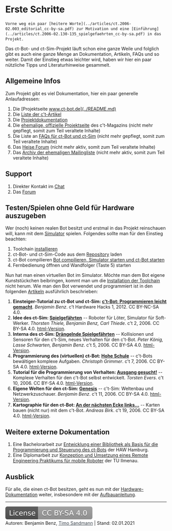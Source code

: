 # Erste Schritte

```tip
Vorne weg ein paar [heitere Worte](../articles/ct.2006-02.003_editorial_cc-by-sa.pdf) zur Motivation und eine [Einführung](../articles/ct.2006-02.130-135_spielgefaehrten_cc-by-sa.pdf) in das Projekt.
```

Das ct-Bot- und ct-Sim-Projekt läuft schon eine ganze Weile und folglich gibt es auch eine ganze Menge an Dokumentation, Artikeln, FAQs und so weiter. Damit der Einstieg etwas leichter wird, haben wir hier ein paar nützliche Tipps und Literaturhinweise gesammelt.

## Allgemeine Infos

Zum Projekt gibt es viel Dokumentation, hier ein paar generelle Anlaufadressen:

1. Die [Projektseite www.ct-bot.de](../README.md)
1. Die [Liste der c't-Artikel](2_ct-articles.md)
1. Die <a href="https://github.com/Nightwalker-87/ct-bot-doku/blob/master/doc/wiki_main.md" target="_blank">Projektdokumentation</a>
1. Die <a href="https://www.heise.de/ct/artikel/c-t-Bot-und-c-t-Sim-284119.html" target="_blank">ehemalige, offizielle Projektseite</a> des c't-Magazins (nicht mehr gepflegt, somit zum Teil veraltete Inhalte)
1. Die Liste an <a href="https://www.heise.de/ct/artikel/FAQ-fuer-c-t-Bot-und-c-t-SIM-291940.html" target="_blank">FAQs für ct-Bot und ct-Sim</a> (nicht mehr gepflegt, somit zum Teil veraltete Inhalte)
1. Das <a href="https://www.heise.de/forum/c-t/Kommentare-zu-c-t-Artikeln/c-t-Bot-und-c-t-Sim/forum-23074/" target="_blank">Heise Forum</a> (nicht mehr aktiv, somit zum Teil veraltete Inhalte)
1. Das <a href="https://www.heise.de/ct/newsletter/archiv/ct-bot-entwickler/" target="_blank">Archiv der ehemaligen Mailingliste</a> (nicht mehr aktiv, somit zum Teil veraltete Inhalte)

## Support

1. Direkter Kontakt im [Chat](../README.md#community-und-support)
1. Das <a href="https://www.ctbot.de" target="_blank">Forum</a>

## Testen/Spielen ohne Geld für Hardware auszugeben

Wer (noch) keinen realen Bot besitzt und erstmal in das Projekt reinschauen will, kann mit dem <a href="https://www.heise.de/ct/artikel/c-t-Bot-und-c-t-Sim-284119.html?seite=3" target="_blank">Simulator</a> spielen. Folgendes sollte man für den Einstieg beachten:

1. Toolchain [installieren](../installation/1_installation-allgemein.md)
1. ct-Bot- und ct-Sim-Code aus dem [Repository](../repository/1_git-eclipse.md) laden
1. ct-Bot compilieren [Bot compilieren, Simulator starten und ct-Bot starten](../installation/1_installation-allgemein.md#ct-sim-und-virtuelle-bots-aus-eclipse-starten)
1. Fernbedienung öffnen und Wandfolger (Taste 5) starten

Nun hat man einen virtuellen Bot im Simulator. Möchte man dem Bot eigene Kunststückchen beibringen, kommt man um die [Installation der Toolchain](../installation/1_installation-allgemein.md) nicht herum. Wie man den Bot verwendet und programmiert ist in den folgenden [Artikeln](2_ct-articles.md) ausführlich beschrieben:

1. **Einsteiger-Tutorial zu ct-Bot und ct-Sim: <a href="../articles/make.2012-01.100_ct-bot-programmieren-leicht-gemacht_cc-by-nc-sa.pdf" target="_blank">c’t-Bot: Programmieren leicht gemacht</a>**. *Benjamin Benz*. c’t Hardware Hacks 1, 2012. CC BY-NC-SA 4.0.
1. **Idee des ct-Sim: <a href="../articles/ct.2006-02.130-135_spielgefaehrten_cc-by-sa.pdf" target="_blank">Spielgefährten</a>** -- Roboter für Löter, Simulator für Soft-Werker. *Thorsten Thiele, Benjamin Benz, Carl Thiede*. c't 2, 2006. CC BY-SA 4.0. <a href="https://heise.de/-290274" target="_blank">html-Version</a>.
1. **Interna des ct-Sim: <a href="../articles/ct.2006-05.224-230_draengelnde-spielgefaehrten_cc-by-sa.pdf" target="_blank">Drängelnde Spielgefährten</a>** -- Kollisionen und Sensoren für den c't-Sim, neues Verhalten für den c't-Bot. *Peter König, Lasse Schwarten, Benjamin Benz*. c't 5, 2006. CC BY-SA 4.0. <a href="https://heise.de/-290334" target="_blank">html-Version</a>.
1. **Programmierung des (virtuellen) ct-Bot: <a href="../articles/ct.2006-07.218-222_hohe-schule_cc-by-sa.pdf" target="_blank">Hohe Schule</a>** -- c't-Bots bewältigen komplexe Aufgaben. *Christoph Grimmer*. c't 7, 2006. CC BY-SA 4.0. <a href="https://heise.de/-290392" target="_blank">html-Version</a>.
1. **Tutorial für die Programmierung von Verhalten: <a href="../articles/ct.2006-10.236-239_ausgang-gesucht_cc-by-sa.pdf" target="_blank">Ausgang gesucht!</a>** -- Komplexe Verhalten für den c't-Bot selbst entwickelt. *Torsten Evers*. c't 10, 2006. CC BY-SA 4.0. <a href="https://heise.de/-290460" target="_blank">html-Version</a>.
1. **Eigene Welten für den ct-Sim: <a href="../articles/ct.2006-11.214-217_genesis_cc-by-sa.pdf" target="_blank">Genesis</a>** -- c't-Sim: Weltenbau und Netzwerkzuschauer. *Benjamin Benz*. c't 11, 2006. CC BY-SA 4.0. <a href="https://heise.de/-290480" target="_blank">html-Version</a>.
1. **Kartographie für den ct-Bot: <a href="../articles/ct.2006-19.198-205_an-der-naechsten-ecke-links_cc-by-sa.pdf" target="_blank">An der nächsten Ecke links...</a>** -- Karten bauen (nicht nur) mit dem c't-Bot. *Andreas Birk*. c't 19, 2006. CC BY-SA 4.0. <a href="https://heise.de/-290662" target="_blank">html-Version</a>.

## Weitere externe Dokumentation

1. Eine Bachelorarbeit zur <a href="http://users.informatik.haw-hamburg.de/~kvl/teske/bachelor_teske.pdf" target="_blank">Entwicklung einer Bibliothek als Basis für die Programmierung und Steuerung des ct-Bots</a> der HAW Hamburg.
1. Eine Diplomarbeit zur <a href="https://www.db-thueringen.de/servlets/MCRFileNodeServlet/dbt_derivate_00013826/Schmidt_Diplom_ct-Bot.pdf" target="_blank"> Konzeption und Umsetzung eines Remote Engineering Praktikums für mobile Roboter</a> der TU Ilmenau.

## Ausblick

Für alle, die einen ct-Bot besitzen, geht es nun mit der <a href="https://github.com/Nightwalker-87/ct-bot-doku/blob/master/doc/wiki_main.md#ct-bot" target="_blank">Hardware-Dokumentation</a> weiter, insbesondere mit der <a href="https://github.com/Nightwalker-87/ct-bot-doku/blob/master/doc/wiki_pages_deprecated/ct-bot_assembly.md#aufbauanleitung-für-den-ct-bot" target="_blank">Aufbauanleitung</a>.

---

<a href="https://creativecommons.org/licenses/by-sa/4.0/" target="_blank"><img src="images/license.svg" alt="License: CC BY-SA 4.0" style="left;margin-left:0;margin-right:1em;" /></a><br>
Autoren: Benjamin Benz, <a href="https://github.com/tsandmann" target="_blank" style="color:#3c454e;">Timo Sandmann</a> \| Stand: 02.01.2021
